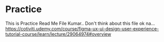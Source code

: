 # Practice

This is Practice Read Me File Kumar..
Don't think about this file ok na...
https://cotiviti.udemy.com/course/figma-ux-ui-design-user-experience-tutorial-course/learn/lecture/29064974#overview
